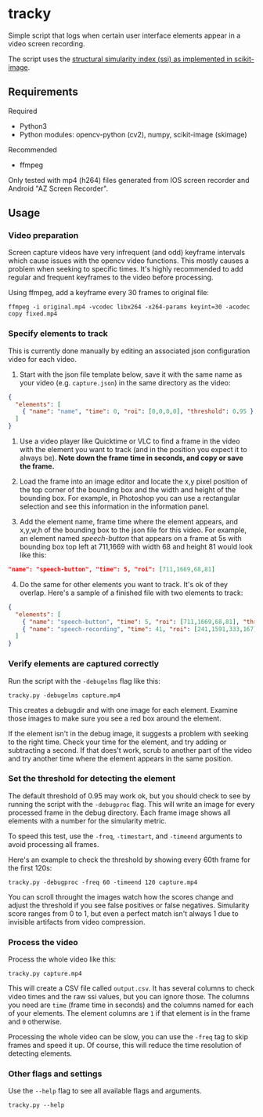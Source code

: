 # tracky

Simple script that logs when certain user interface elements appear in a video screen recording.

The script uses the [structural simularity index (ssi) as implemented in scikit-image](https://scikit-image.org/docs/0.12.x/auto_examples/transform/plot_ssim.html). 

## Requirements

Required
* Python3
* Python modules: opencv-python (cv2), numpy, scikit-image (skimage)

Recommended
* ffmpeg

Only tested with mp4 (h264) files generated from IOS screen recorder and Android "AZ Screen Recorder".

## Usage

### Video preparation

Screen capture videos have very infrequent (and odd) keyframe intervals which cause issues with the opencv video functions. This mostly causes a problem when seeking to specific times. It's highly recommended to add regular and frequent keyframes to the video before processing. 

Using ffmpeg, add a keyframe every 30 frames to original file:

```console
ffmpeg -i original.mp4 -vcodec libx264 -x264-params keyint=30 -acodec copy fixed.mp4
```

### Specify elements to track

This is currently done manually by editing an associated json configuration video for each video. 

1. Start with the json file template below, save it with the same name as your video (e.g. `capture.json`) in the same directory as the video:

```json
{ 
  "elements": [
    { "name": "name", "time": 0, "roi": [0,0,0,0], "threshold": 0.95 }
  ]
}
```


1. Use a video player like Quicktime or VLC to find a frame in the video with the element you want to track (and in the position you expect it to always be). **Note down the frame time in seconds, and copy or save the frame.**

2. Load the frame into an image editor and locate the x,y pixel position of the top corner of the bounding box and the width and height of the bounding box. For example, in Photoshop you can use a rectangular selection and see this information in the information panel. 

3. Add the element name, frame time where the element appears, and x,y,w,h of the bounding box to the json file for this video. For example, an element named _speech-button_ that appears on a frame at 5s with bounding box top left at 711,1669 with width 68 and height 81 would look like this:

```json
"name": "speech-button", "time": 5, "roi": [711,1669,68,81]
```

4. Do the same for other elements you want to track. It's ok of they overlap. Here's a sample of a finished file with two elements to track:

```json
{ 
  "elements": [
    { "name": "speech-button", "time": 5, "roi": [711,1669,68,81], "threshold": 0.95 },
    { "name": "speech-recording", "time": 41, "roi": [241,1591,333,167], "threshold": 0.95 }
  ]
}
```

### Verify elements are captured correctly

Run the script with the `-debugelms` flag like this:

```console
tracky.py -debugelms capture.mp4
```

This creates a debugdir and with one image for each element. Examine those images to make sure you see a red box around the element. 

If the element isn't in the debug image, it suggests a problem with seeking to the right time. Check your time for the element, and try adding or subtracting a second. If that does't work, scrub to another part of the video and try another time where the element appears in the same position.

### Set the threshold for detecting the element

The default threshold of 0.95 may work ok, but you should check to see by running the script with the  `-debugproc` flag. This will write an image for every processed frame in the debug directory. Each frame image shows all elements with a number for the simularity metric.

To speed this test, use the `-freq`, `-timestart`, and `-timeend` arguments to avoid processing all frames. 

Here's an example to check the threshold by showing every 60th frame for the first 120s:

```console
tracky.py -debugproc -freq 60 -timeend 120 capture.mp4
```

You can scroll throught the images watch how the scores change and adjust the threshold if you see false positives or false negatives. Simularity score ranges from 0 to 1, but even a perfect match isn't always 1 due to invisible artifacts from video compression. 

### Process the video

Process the whole video like this:

```console
tracky.py capture.mp4
```

This will create a CSV file called `output.csv`. It has several columns to check video times and the raw ssi values, but you can ignore those. The columns you need are `time` (frame time in seconds) and the columns named for each of your elements. The element columns are `1` if that element is in the frame and `0` otherwise. 

Processing the whole video can be slow, you can use the `-freq` tag to skip frames and speed it up. Of course, this will reduce the time resolution of detecting elements. 

### Other flags and settings

Use the `--help` flag to see all available flags and arguments.

```console
tracky.py --help
```









